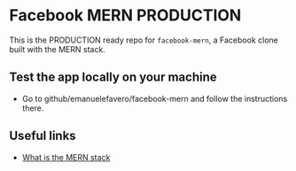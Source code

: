 # Facebook MERN PRODUCTION

This is the PRODUCTION ready repo for `facebook-mern`, a Facebook clone built with the MERN stack.

## Test the app locally on your machine

- Go to github/emanuelefavero/facebook-mern and follow the instructions there.

## Useful links

- [What is the MERN stack](https://www.mongodb.com/mern-stack)
